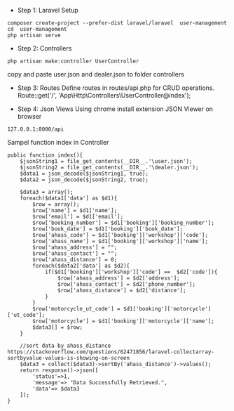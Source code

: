 * Step 1: Laravel Setup
```
composer create-project --prefer-dist laravel/laravel  user-management
cd  user-management
php artisan serve
```

* Step 2: Controllers
```
php artisan make:controller UserController
```
copy and paste user.json and dealer.json to folder controllers

* Step 3: Routes
Define routes in routes/api.php for CRUD operations.
Route::get('/', 'App\Http\Controllers\UserController@index');

* Step 4: Json Views
Using chrome install extension JSON Viewer
on browser
```
127.0.0.1:8000/api
```

Sampel function index in Controller
```
public function index(){
    $jsonString1 = file_get_contents(__DIR__.'\user.json');
    $jsonString2 = file_get_contents(__DIR__.'\dealer.json');
    $data1 = json_decode($jsonString1, true);
    $data2 = json_decode($jsonString2, true);

    $data3 = array();
    foreach($data1['data'] as $d1){
        $row = array();
        $row['name'] = $d1['name'];
        $row['email'] = $d1['email'];
        $row['booking_number'] = $d1['booking']['booking_number'];
        $row['book_date'] = $d1['booking']['book_date'];
        $row['ahass_code'] = $d1['booking']['workshop']['code'];
        $row['ahass_name'] = $d1['booking']['workshop']['name'];            
        $row['ahass_address'] = "";   
        $row['ahass_contact'] = "";
        $row['ahass_distance'] = 0;
        foreach($data2['data'] as $d2){                
            if($d1['booking']['workshop']['code'] ==  $d2['code']){       
                $row['ahass_address'] = $d2['address'];   
                $row['ahass_contact'] = $d2['phone_number'];
                $row['ahass_distance'] = $d2['distance'];
            }
        }
        $row['motorcycle_ut_code'] = $d1['booking']['motorcycle']['ut_code'];
        $row['motorcycle'] = $d1['booking']['motorcycle']['name'];
        $data3[] = $row;
    }

    //sort data by ahass_distance https://stackoverflow.com/questions/62471856/laravel-collectarray-sortbyvalue-values-is-showing-on-screen
    $data3 = collect($data3)->sortBy('ahass_distance')->values();
    return response()->json([
        'status'=>1,
        'message'=> "Data Successfully Retrieved.",
        'data'=> $data3
    ]);
}
```
